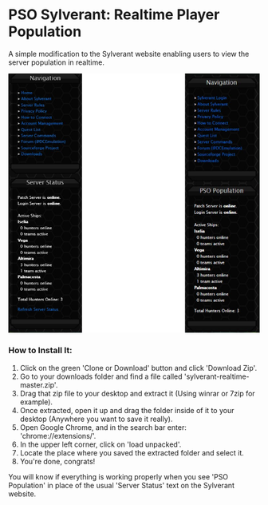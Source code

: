 # PSO Sylverant: Realtime Player Population
A simple modification to the Sylverant website enabling users to view the server population in realtime.

![preview](population.jpg)

### How to Install It:
1. Click on the green 'Clone or Download' button and click 'Download Zip'.
2. Go to your downloads folder and find a file called 'sylverant-realtime-master.zip'.
3. Drag that zip file to your desktop and extract it (Using winrar or 7zip for example).
4. Once extracted, open it up and drag the folder inside of it to your desktop (Anywhere you want to save it really).
5. Open Google Chrome, and in the search bar enter: 'chrome://extensions/'.
6. In the upper left corner, click on 'load unpacked'.
7. Locate the place where you saved the extracted folder and select it.
8. You're done, congrats!

You will know if everything is working properly when you see 'PSO Population' in place of the usual 'Server Status' text on
the Sylverant website.